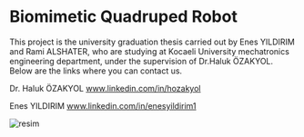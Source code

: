# Biomimetic Quadruped Robot
This project is the university graduation thesis carried out by Enes YILDIRIM and Rami ALSHATER, who are studying at Kocaeli University mechatronics engineering department, under the supervision of Dr.Haluk ÖZAKYOL.
Below are the links where you can contact us.

Dr. Haluk ÖZAKYOL www.linkedin.com/in/hozakyol

Enes YILDIRIM www.linkedin.com/in/enesyildirim1

![resim](https://github.com/EnesYildirim1/BiomimeticQuadrupedRobot/assets/108119567/ebd22532-91a4-4027-8c87-480d80845b71)
